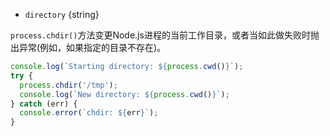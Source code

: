 <!-- YAML
added: v0.1.17
-->

* `directory` {string}

`process.chdir()`方法变更Node.js进程的当前工作目录，或者当如此做失败时抛出异常(例如，如果指定的目录不存在)。

```js
console.log(`Starting directory: ${process.cwd()}`);
try {
  process.chdir('/tmp');
  console.log(`New directory: ${process.cwd()}`);
} catch (err) {
  console.error(`chdir: ${err}`);
}
```

